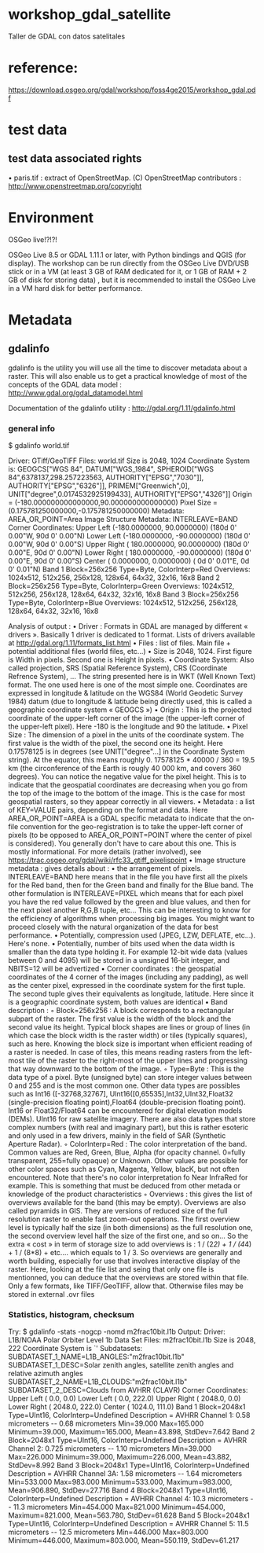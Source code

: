 # workshop_gdal_satellite
Taller de GDAL con datos satelitales


# reference:
https://download.osgeo.org/gdal/workshop/foss4ge2015/workshop_gdal.pdf


# test data

## test data associated rights
• paris.tif : extract of OpenStreetMap. (C) OpenStreetMap contributors :
http://www.openstreetmap.org/copyright


# Environment
OSGeo live!?!?!

OSGeo Live 8.5 or GDAL 1.11.1 or later, with Python bindings and QGIS (for
display). The workshop can be run directly from the OSGeo Live DVD/USB stick or
in a VM (at least 3 GB of RAM dedicated for it, or 1 GB of RAM + 2 GB of disk for
storing data) , but it is recommended to install the OSGeo Live in a VM hard disk for
better performance.


# Metadata

## gdalinfo
gdalinfo is the utility you will use all the time to discover metadata about a raster. This will also
enable us to get a practical knowledge of most of the concepts of the GDAL data model :
http://www.gdal.org/gdal_datamodel.html

Documentation of the gdalinfo utility : http://gdal.org/1.11/gdalinfo.html


### general info

$ gdalinfo world.tif


Driver: GTiff/GeoTIFF
Files: world.tif
Size is 2048, 1024
Coordinate System is:
GEOGCS["WGS 84",
DATUM["WGS_1984",
SPHEROID["WGS 84",6378137,298.257223563,
AUTHORITY["EPSG","7030"]],
AUTHORITY["EPSG","6326"]],
PRIMEM["Greenwich",0],
UNIT["degree",0.0174532925199433],
AUTHORITY["EPSG","4326"]]
Origin = (-180.000000000000000,90.000000000000000)
Pixel Size = (0.175781250000000,-0.175781250000000)
Metadata:
AREA_OR_POINT=Area
Image Structure Metadata:
INTERLEAVE=BAND
Corner Coordinates:
Upper Left (-180.0000000, 90.0000000) (180d 0' 0.00"W, 90d 0' 0.00"N)
Lower Left (-180.0000000, -90.0000000) (180d 0' 0.00"W, 90d 0' 0.00"S)
Upper Right ( 180.0000000, 90.0000000) (180d 0' 0.00"E, 90d 0' 0.00"N)
Lower Right ( 180.0000000, -90.0000000) (180d 0' 0.00"E, 90d 0' 0.00"S)
Center ( 0.0000000, 0.0000000) ( 0d 0' 0.01"E, 0d 0' 0.01"N)
Band 1 Block=256x256 Type=Byte, ColorInterp=Red
Overviews: 1024x512, 512x256, 256x128, 128x64, 64x32, 32x16, 16x8
Band 2 Block=256x256 Type=Byte, ColorInterp=Green
Overviews: 1024x512, 512x256, 256x128, 128x64, 64x32, 32x16, 16x8
Band 3 Block=256x256 Type=Byte, ColorInterp=Blue
Overviews: 1024x512, 512x256, 256x128, 128x64, 64x32, 32x16, 16x8


Analysis of output :
• Driver : Formats in GDAL are managed by different « drivers ». Basically 1 driver is
dedicated to 1 format. Lists of drivers available at http://gdal.org/1.11/formats_list.html
• Files : list of files. Main file + potential additional files (world files, etc...)
• Size is 2048, 1024. First figure is Width in pixels. Second one is Height in pixels.
• Coordinate System: Also called projection, SRS (Spatial Reference System), CRS
(Coordinate Refrence System), … The string presented here is in WKT (Well Known Text)
format. The one used here is one of the most simple one. Coordinates are expressed in
longitude & latitude on the WGS84 (World Geodetic Survey 1984) datum (due to longitude
& latitude being directly used, this is called a geographic coordinate system « GEOGCS »)
• Origin : This is the projected coordinate of the upper-left corner of the image (the upper-left
corner of the upper-left pixel). Here -180 is the longitude and 90 the latitude.
• Pixel Size : The dimension of a pixel in the units of the coordinate system. The first value is
the width of the pixel, the second one its height. Here 0.17578125 is in degrees (see
UNIT["degree"...] in the Coordinate System string). At the equator, this means roughly 0.
17578125 * 40000 / 360 = 19.5 km (the circonference of the Earth is rougly 40 000 km, and
covers 360 degrees). You can notice the negative value for the pixel height. This is to
indicate that the geospatial coordinates are decreasing when you go from the top of the
image to the bottom of the image. This is the case for most geospatial rasters, so they appear
correctly in all viewers.
• Metadata : a list of KEY=VALUE pairs, depending on the format and data. Here
AREA_OR_POINT=AREA is a GDAL specific metadata to indicate that the on-file
convention for the geo-registration is to take the upper-left corner of pixels (to be opposed to
AREA_OR_POINT=POINT where the center of pixel is considered). You generally don't
have to care about this one. This is mostly informational. For more details (rather involved),
see https://trac.osgeo.org/gdal/wiki/rfc33_gtiff_pixelispoint
• Image structure metadata : gives details about :
• the arrangement of pixels. INTERLEAVE=BAND here means that in the file you
have first all the pixels for the Red band, then for the Green band and finally for the
Blue band. The other formulation is INTERLEAVE=PIXEL which means that for
each pixel you have the red value followed by the green and blue values, and then for
the next pixel another R,G,B tuple, etc... This can be interesting to know for the
efficiency of algorithms when processing big images. You might want to proceed
closely with the natural organization of the data for best performance.
• Potentially, compression used (JPEG, LZW, DEFLATE, etc...). Here's none.
• Potentially, number of bits used when the data width is smaller than the data type
holding it. For example 12-bit wide data (values between 0 and 4095) will be stored
in a unsigned 16-bit integer, and NBITS=12 will be advertized
• Corner coordinates : the geospatial coordinates of the 4 corner of the images (including any
padding), as well as the center pixel, expressed in the coordinate system for the first tuple.
The second tuple gives their equivalents as longitude, latitude. Here since it is a geographic
coordinate system, both values are identical
• Band description :
◦ Block=256x256 : A block corresponds to a rectangular subpart of the raster. The first
value is the width of the block and the second value its height. Typical block shapes are
lines or group of lines (in which case the block width is the raster width) or tiles
(typically squares), such as here. Knowing the block size is important when efficient
reading of a raster is needed. In case of tiles, this means reading rasters from the left-
most tile of the raster to the right-most of the upper lines and progressing that way
downward to the bottom of the image.
◦ Type=Byte : This is the data type of a pixel. Byte (unsigned byte) can store integer
values between 0 and 255 and is the most common one. Other data types are possibles
such as Int16 ([-32768,32767], UInt16([0,65535],Int32,UInt32,Float32 (single-precision
floating point),Float64 (double-precision floating point). Int16 or Float32/Float64 can be
encountered for digital elevation models (DEMs). UInt16 for raw satellite imagery.
There are also data types that store complex numbers (with real and imaginary part), but
this is rather esoteric and only used in a few drivers, mainly in the field of SAR
(Synthetic Aperture Radar).
◦ ColorInterp=Red : The color interpretation of the band. Common values are Red, Green,
Blue, Alpha (for opacity channel. 0=fully transparent, 255=fully opaque) or Unknown.
Other values are possible for other color spaces such as Cyan, Magenta, Yellow, blacK,
but not often encountered. Note that there's no color interpretation fo Near InfraRed for
example. This is something that must be deduced from other metada or knowledge of the
product characteristics
◦ Overviews : this gives the list of overviews available for the band (this may be empty).
Overviews are also called pyramids in GIS. They are versions of reduced size of the full
resolution raster to enable fast zoom-out operations. The first overview level is typically
half the size (in both dimensions) as the full resolution one, the second overview level
half the size of the first one, and so on... So the extra « cost » in term of storage size to
add overviews is : 1 / (2*2) + 1 / (4*4) + 1 / (8*8) + etc.... which equals to 1 / 3. So
overviews are generally and worth building, especially for use that involves interactive
display of the raster. Here, looking at the file list and seing that only one file is
mentionned, you can deduce that the overviews are stored within that file. Only a few
formats, like TIFF/GeoTIFF, allow that. Otherwise files may be stored in external .ovr
files


### Statistics, histogram, checksum
Try:
$ gdalinfo -stats -nogcp -nomd m2frac10bit.l1b
Output:
Driver: L1B/NOAA Polar Orbiter Level 1b Data Set
Files: m2frac10bit.l1b
Size is 2048, 222
Coordinate System is `'
Subdatasets:
SUBDATASET_1_NAME=L1B_ANGLES:"m2frac10bit.l1b"
SUBDATASET_1_DESC=Solar zenith angles, satellite zenith angles and relative
azimuth angles
SUBDATASET_2_NAME=L1B_CLOUDS:"m2frac10bit.l1b"
SUBDATASET_2_DESC=Clouds from AVHRR (CLAVR)
Corner Coordinates:
Upper Left ( 0.0, 0.0)
Lower Left ( 0.0, 222.0)
Upper Right ( 2048.0, 0.0)
Lower Right ( 2048.0, 222.0)
Center ( 1024.0, 111.0)
Band 1 Block=2048x1 Type=UInt16, ColorInterp=Undefined
Description = AVHRR Channel 1: 0.58 micrometers -- 0.68 micrometers
Min=39.000 Max=165.000
Minimum=39.000, Maximum=165.000, Mean=43.898, StdDev=7.642
Band 2 Block=2048x1 Type=UInt16, ColorInterp=Undefined
Description = AVHRR Channel 2: 0.725 micrometers -- 1.10 micrometers
Min=39.000 Max=226.000
Minimum=39.000, Maximum=226.000, Mean=43.882, StdDev=8.992
Band 3 Block=2048x1 Type=UInt16, ColorInterp=Undefined
Description = AVHRR Channel 3A: 1.58 micrometers -- 1.64 micrometers
Min=533.000 Max=983.000
Minimum=533.000, Maximum=983.000, Mean=906.890, StdDev=27.716
Band 4 Block=2048x1 Type=UInt16, ColorInterp=Undefined
Description = AVHRR Channel 4: 10.3 micrometers -- 11.3 micrometers
Min=454.000 Max=821.000
Minimum=454.000, Maximum=821.000, Mean=563.780, StdDev=61.628
Band 5 Block=2048x1 Type=UInt16, ColorInterp=Undefined
Description = AVHRR Channel 5: 11.5 micrometers -- 12.5 micrometers
Min=446.000 Max=803.000
Minimum=446.000, Maximum=803.000, Mean=550.119, StdDev=61.217